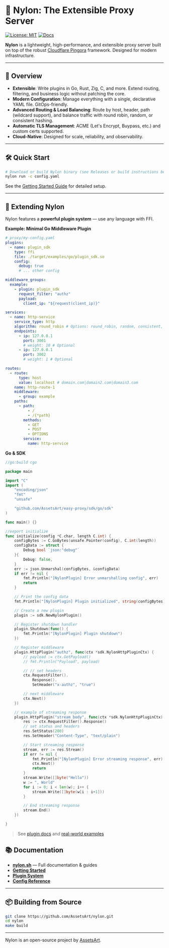 # 🧬 Nylon: The Extensible Proxy Server

[![License: MIT](https://img.shields.io/badge/license-MIT-green.svg)](LICENSE)
[![Docs](https://img.shields.io/badge/docs-online-blue)](https://nylon.sh/)

**Nylon** is a lightweight, high-performance, and extensible proxy server built on top of the robust [Cloudflare Pingora](https://blog.cloudflare.com/introducing-pingora/) framework. Designed for modern infrastructure.

---

## 🚀 Overview

- **Extensible**: Write plugins in Go, Rust, Zig, C, and more. Extend routing, filtering, and business logic without patching the core.
- **Modern Configuration**: Manage everything with a single, declarative YAML file. GitOps-friendly.
- **Advanced Routing & Load Balancing**: Route by host, header, path (wildcard support), and balance traffic with round robin, random, or consistent hashing.
- **Automatic TLS Management**: ACME (Let's Encrypt, Buypass, etc.) and custom certs supported.
- **Cloud-Native**: Designed for scale, reliability, and observability.

---

## 🛠️ Quick Start

```sh
# Download or build Nylon binary (see Releases or build instructions below)
nylon run -c config.yaml
````

See the [Getting Started Guide](https://nylon.sh/getting-started/installation) for detailed setup.

---

## 🧩 Extending Nylon

Nylon features a **powerful plugin system** — use any language with FFI.

**Example: Minimal Go Middleware Plugin**

```yaml
# proxy/my-config.yaml
plugins:
  - name: plugin_sdk
    type: ffi
    file: ./target/examples/go/plugin_sdk.so
    config:
      debug: true
      # ... other config

middleware_groups:
  example:
    - plugin: plugin_sdk
      request_filter: "authz"
      payload:
        client_ip: "${request(client_ip)}"

services:
  - name: http-service
    service_type: http
    algorithm: round_robin # Options: round_robin, random, consistent, weighted
    endpoints:
      - ip: 127.0.0.1
        port: 3001
        # weight: 10 # Optional
      - ip: 127.0.0.1
        port: 3002
        # weight: 1 # Optional

routes:
  - route:
      type: host
      value: localhost # domain.com|domain2.com|domain3.com
    name: http-route-1
    middleware:
      - group: example
    paths:
      - path: 
          - /
          - /{*path}
        methods:
          - GET
          - POST
          - OPTIONS
        service:
          name: http-service
```

**Go & SDK**

```go
//go:build cgo

package main

import "C"
import (
	"encoding/json"
	"fmt"
	"unsafe"

	"github.com/AssetsArt/easy-proxy/sdk/go/sdk"
)

func main() {}

//export initialize
func initialize(config *C.char, length C.int) {
	configBytes := C.GoBytes(unsafe.Pointer(config), C.int(length))
	configData := struct {
		Debug bool `json:"debug"`
	}{
		Debug: false,
	}
	err := json.Unmarshal(configBytes, &configData)
	if err != nil {
		fmt.Println("[NylonPlugin] Error unmarshalling config", err)
		return
	}

	// Print the config data
	fmt.Println("[NylonPlugin] Plugin initialized", string(configBytes))

	// Create a new plugin
	plugin := sdk.NewNylonPlugin()

	// Register shutdown handler
	plugin.Shutdown(func() {
		fmt.Println("[NylonPlugin] Plugin shutdown")
	})

	// Register middleware
	plugin.HttpPlugin("authz", func(ctx *sdk.NylonHttpPluginCtx) {
		// payload := ctx.GetPayload()
		// fmt.Println("Payload", payload)

		// // set headers
		ctx.RequestFilter().
			Response().
			SetHeader("x-authz", "true")

		// next middleware
		ctx.Next()
	})

	// example of streaming response
	plugin.HttpPlugin("stream_body", func(ctx *sdk.NylonHttpPluginCtx) {
		res := ctx.RequestFilter().Response()
		// set status and headers
		res.SetStatus(200)
		res.SetHeader("Content-Type", "text/plain")

		// Start streaming response
		stream, err := res.Stream()
		if err != nil {
			fmt.Println("[NylonPlugin] Error streaming response", err)
			ctx.Next()
			return
		}
		stream.Write([]byte("Hello"))
		w := ", World"
		for i := 0; i < len(w); i++ {
			stream.Write([]byte(w[i : i+1]))
		}

		// End streaming response
		stream.End()
	})

}
```

> See [plugin docs](https://nylon.sh/plugin-system/go) and [real-world examples](https://github.com/AssetsArt/nylon/tree/main/examples/go)

## 📚 Documentation

* **[nylon.sh](https://nylon.sh/)** — Full documentation & guides
* **[Getting Started](https://nylon.sh/getting-started/installation)**
* **[Plugin System](https://nylon.sh/plugin-system)**
* **[Config Reference](https://nylon.sh/config-reference)**

---

## 📦 Building from Source

```sh
git clone https://github.com/AssetsArt/nylon.git
cd nylon
make build
```

---

Nylon is an open-source project by [AssetsArt](https://github.com/AssetsArt).
